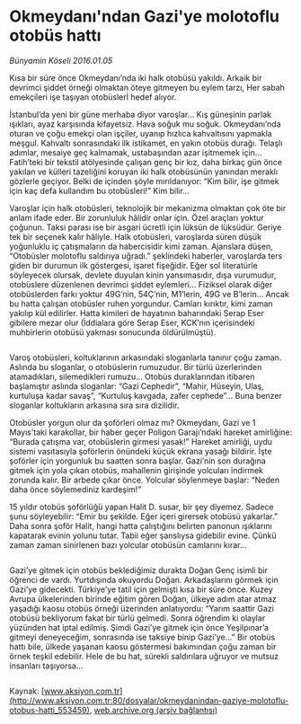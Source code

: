 # Okmeydanı'ndan Gazi'ye molotoflu otobüs hattı

*Bünyamin Köseli 2016.01.05*

<div class="pNewsDetailMainContent ctx_content" itemprop="articleBody">
 <p>
  Kısa bir süre önce Okmeydanı’nda iki halk otobüsü yakıldı. Arkaik bir devrimci şiddet örneği olmaktan öteye gitmeyen bu eylem tarzı, Her sabah emekçileri işe taşıyan otobüslerİ hedef alıyor.
 </p>
 <p>
  İstanbul’da yeni bir güne merhaba diyor varoşlar… Kış güneşinin parlak ışıkları, ayaz karşısında kifayetsiz. Hava soğuk mu soğuk. Okmeydanı’nda oturan ve çoğu emekçi olan işçiler, uyanıp hızlıca kahvaltısını yapmakla meşgul. Kahvaltı sonrasındaki ilk istikamet, en yakın otobüs durağı. Telaşlı adımlar, mesaiye geç kalmamak, ustabaşından azar işitmemek için… Fatih’teki bir tekstil atölyesinde çalışan genç bir kız, daha birkaç gün önce yakılan ve külleri tazeliğini koruyan iki halk otobüsünün yanından meraklı gözlerle geçiyor. Belki de içinden şöyle mırıldanıyor: “Kim bilir, işe gitmek için kaç defa kullandım bu otobüsleri!” Kim bilir…
 </p>
 <p>
  Varoşlar için halk otobüsleri, teknolojik bir mekanizma olmaktan çok öte bir anlam ifade eder. Bir zorunluluk hâlidir onlar için. Özel araçları yoktur çoğunun. Taksi parası ise bir asgari ücretli için lüksün de lüksüdür. Geriye tek bir seçenek kalır hâliyle. Halk otobüsleri, varoşlarda süren düşük yoğunluklu iç çatışmaların da habercisidir kimi zaman. Ajanslara düşen, “Otobüsler molotoflu saldırıya uğradı.” şeklindeki haberler, varoşlarda ters giden bir durumun ilk göstergesi, işaret fişeğidir. Eğer sol literatürle söyleyecek olursak, devlete duyulan kinin yansımasıdır, dışa vurumudur, otobüslere düzenlenen devrimci şiddet eylemleri… Fiziksel olarak diğer otobüslerden farkı yoktur 49G’nin, 54Ç’nin, M1’lerin, 49G ve B’lerin… Ancak bu hatta çalışan otobüsler ruhen yorgundur. Camları kırıktır, kimi zaman yakılıp kül edilirler. Hatta kimileri de hayatının baharındaki Serap Eser gibilere mezar olur (İddialara göre Serap Eser, KCK’nın içerisindeki muhbirlerin otobüsü yakması sonucunda öldürülmüştü).
 </p>
 <p>
  <img alt="" src="http://web.archive.org/web/20160115225607im_/http://medya.aksiyon.com.tr//aksiyon/2016/01/05/574179.jpg "/>
 </p>
 <p>
  Varoş otobüsleri, koltuklarının arkasındaki sloganlarla tanınır çoğu zaman. Aslında bu sloganlar, o otobüslerin rumuzudur. Bir türlü üzerlerinden atamadıkları, silemedikleri rumuzu… Otobüs duraklarından itibaren başlamıştır aslında sloganlar: “Gazi Cephedir”, “Mahir, Hüseyin, Ulaş, kurtuluşa kadar savaş”, “Kurtuluş kavgada, zafer cephede”… Buna benzer sloganlar koltukların arkasına sıra sıra dizilidir.
 </p>
 <p>
  Otobüsler yorgun olur da şoförleri olmaz mı? Okmeydanı, Gazi ve 1 Mayıs’taki karakollar, bir haber geçer Poligon Garajı’ndaki hareket amirliğine: “Burada çatışma var, otobüslerin girmesi yasak!” Hareket amirliği, uydu sistemi vasıtasıyla şoförlerin önündeki küçük ekrana yasağı bildirir. İşte şoförler için yorgunluk bu saatten sonra başlar. Gazi’nin son durağına gitmek için yola çıkan otobüs, mahallenin girişinde yolcuları indirmek zorunda kalır. Bir arbede çıkar önce. Yolcular söylenmeye başlar: “Neden daha önce söylemediniz kardeşim!”
 </p>
 <p>
  15 yıldır otobüs şoförlüğü yapan Halit D. susar, bir şey diyemez. Sadece şunu söyleyebilir: “Emir bu şekilde. Eğer içeri girersek otobüsü yakarlar.” Daha sonra şoför Halit, hangi hatta çalıştığını belirten panonun ışıklarını kapatarak evinin yolunu tutar. Tabii eğer şanslıysa gidebilir evine. Çünkü zaman zaman sinirlenen bazı yolcular otobüsün camlarını kırar…
 </p>
 <p>
  <img alt="" src="http://web.archive.org/web/20160115225607im_/http://medya.aksiyon.com.tr//aksiyon/2016/01/05/574180.jpg "/>
 </p>
 <p>
  Gazi’ye gitmek için otobüs beklediğimiz durakta Doğan Genç isimli bir öğrenci de vardı. Yurtdışında okuyordu Doğan. Arkadaşlarını görmek için Gazi’ye gidecekti. Türkiye’ye tatil için gelmişti kısa bir süre önce. Kuzey Avrupa ülkelerinden birinde eğitim gören Doğan, ülkeye adım atar atmaz yaşadığı kaosu otobüs örneği üzerinden anlatıyordu: “Yarım saattir Gazi otobüsü bekliyorum fakat bir türlü gelmedi. Sonra öğrendim ki olaylar yüzünden hat iptal edilmiş. Şimdi Gazi’ye gitmek için önce Yeşilpınar’a gitmeyi deneyeceğim, sonrasında ise taksiye binip Gazi’ye…” Bir otobüs hattı bile, ülkede yaşanan kaosu göstermesi bakımından çoğu zaman bir örnek teşkil edebilir. Hele de bu hat, sürekli saldırılara uğruyor ve mutsuz insanları taşıyorsa...
 </p>
 <p>
  <img alt="" src="http://web.archive.org/web/20160115225607im_/http://medya.aksiyon.com.tr//aksiyon/2016/01/05/574181.jpg "/>
 </p>
</div>


Kaynak: [www.aksiyon.com.tr](http://www.aksiyon.com.tr:80/dosyalar/okmeydanindan-gaziye-molotoflu-otobus-hatti_553459), [web.archive.org (arşiv bağlantısı)](http://web.archive.org/web/20160115225607/http://www.aksiyon.com.tr:80/dosyalar/okmeydanindan-gaziye-molotoflu-otobus-hatti_553459)
